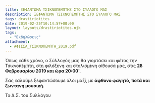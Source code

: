 ```yaml
---
title: ΞΕΦΑΝΤΩΜΑ ΤΣΙΚΝΟΠΕΜΠΤΗΣ ΣΤΟ ΣΥΛΛΟΓΟ ΜΑΣ
description: ΞΕΦΑΝΤΩΜΑ ΤΣΙΚΝΟΠΕΜΠΤΗΣ ΣΤΟ ΣΥΛΛΟΓΟ ΜΑΣ
tags: drastiriotites
date: 2019-02-25T10:14:57+00:00
layout: layouts/drastiriotites.njk
tags:
  - "Εκδηλώσεις"
attachment:
  - ΑΦΙΣΣΑ_ΤΣΙΚΝΟΠΕΜΠΤΗ_2019.pdf
---
```


Όπως κάθε χρόνο, ο Σύλλογός μας θα γιορτάσει και φέτος την Τσικνοπέμπτη, στη φιλόξενη και στολισμένη αίθουσά μας, στις **28 Φεβρουαρίου 2019 και ώρα 20:00'.**

Σας καλούμε ξεφαντώσουμε όλοι μαζί, με **άφθονο φαγητό, ποτά και ζωντανή μουσική.**

Το Δ.Σ. του Συλλόγου

<!-- excerpt -->
